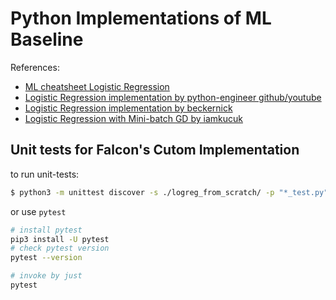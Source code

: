 # Python Implementations of ML Baseline

References:
- [ML cheatsheet Logistic Regression](https://ml-cheatsheet.readthedocs.io/en/latest/logistic_regression.html)
- [Logistic Regression implementation by python-engineer github/youtube](https://github.com/python-engineer/MLfromscratch/blob/master/mlfromscratch/logistic_regression.py)
- [Logistic Regression implementation by beckernick](https://beckernick.github.io/logistic-regression-from-scratch/)
- [Logistic Regression with Mini-batch GD by iamkucuk](https://github.com/iamkucuk/Logistic-Regression-With-Mini-Batch-Gradient-Descent/blob/master/logistic_regression_notebook.ipynb)

## Unit tests for Falcon's Cutom Implementation

to run unit-tests:

```sh
$ python3 -m unittest discover -s ./logreg_from_scratch/ -p "*_test.py"
```


or use `pytest`

```sh
# install pytest
pip3 install -U pytest
# check pytest version
pytest --version

# invoke by just
pytest
```
